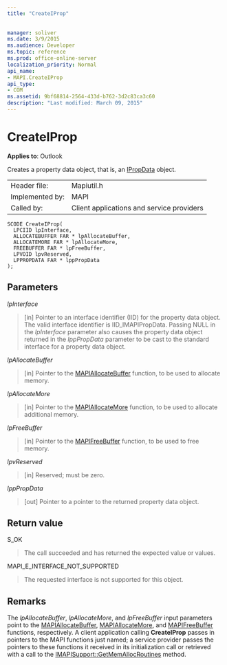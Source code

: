```yaml
---
title: "CreateIProp"
 
 
manager: soliver
ms.date: 3/9/2015
ms.audience: Developer
ms.topic: reference
ms.prod: office-online-server
localization_priority: Normal
api_name:
- MAPI.CreateIProp
api_type:
- COM
ms.assetid: 9bf68814-2564-433d-b762-3d2c83ca3c60
description: "Last modified: March 09, 2015"
---
```


# CreateIProp

  
  
**Applies to**: Outlook 
  
Creates a property data object, that is, an [IPropData](ipropdataimapiprop.md) object. 
  
|||
|:-----|:-----|
|Header file:  <br/> |Mapiutil.h  <br/> |
|Implemented by:  <br/> |MAPI  <br/> |
|Called by:  <br/> |Client applications and service providers  <br/> |
   
```
SCODE CreateIProp(
  LPCIID lpInterface,
  ALLOCATEBUFFER FAR * lpAllocateBuffer,
  ALLOCATEMORE FAR * lpAllocateMore,
  FREEBUFFER FAR * lpFreeBuffer,
  LPVOID lpvReserved,
  LPPROPDATA FAR * lppPropData
);
```

## Parameters

 _lpInterface_
  
> [in] Pointer to an interface identifier (IID) for the property data object. The valid interface identifier is IID_IMAPIPropData. Passing NULL in the  _lpInterface_ parameter also causes the property data object returned in the  _lppPropData_ parameter to be cast to the standard interface for a property data object. 
    
 _lpAllocateBuffer_
  
> [in] Pointer to the [MAPIAllocateBuffer](mapiallocatebuffer.md) function, to be used to allocate memory. 
    
 _lpAllocateMore_
  
> [in] Pointer to the [MAPIAllocateMore](mapiallocatemore.md) function, to be used to allocate additional memory. 
    
 _lpFreeBuffer_
  
> [in] Pointer to the [MAPIFreeBuffer](mapifreebuffer.md) function, to be used to free memory. 
    
 _lpvReserved_
  
> [in] Reserved; must be zero. 
    
 _lppPropData_
  
> [out] Pointer to a pointer to the returned property data object.
    
## Return value

S_OK 
  
> The call succeeded and has returned the expected value or values. 
    
MAPI_E_INTERFACE_NOT_SUPPORTED 
  
> The requested interface is not supported for this object.
    
## Remarks

The  _lpAllocateBuffer_,  _lpAllocateMore_, and  _lpFreeBuffer_ input parameters point to the [MAPIAllocateBuffer](mapiallocatebuffer.md), [MAPIAllocateMore](mapiallocatemore.md), and [MAPIFreeBuffer](mapifreebuffer.md) functions, respectively. A client application calling **CreateIProp** passes in pointers to the MAPI functions just named; a service provider passes the pointers to these functions it received in its initialization call or retrieved with a call to the [IMAPISupport::GetMemAllocRoutines](imapisupport-getmemallocroutines.md) method. 
  

